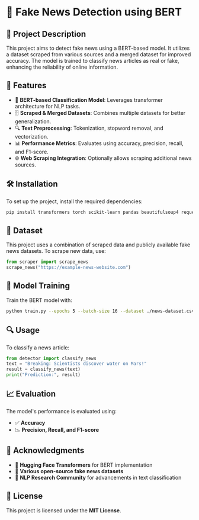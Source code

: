 # 📰 Fake News Detection using BERT

## 📌 Project Description
This project aims to detect fake news using a BERT-based model. It utilizes a dataset scraped from various sources and a merged dataset for improved accuracy. The model is trained to classify news articles as real or fake, enhancing the reliability of online information.

## 🚀 Features
- 🤖 **BERT-based Classification Model**: Leverages transformer architecture for NLP tasks.
- 🗄️ **Scraped & Merged Datasets**: Combines multiple datasets for better generalization.
- 🔍 **Text Preprocessing**: Tokenization, stopword removal, and vectorization.
- 📊 **Performance Metrics**: Evaluates using accuracy, precision, recall, and F1-score.
- 🌐 **Web Scraping Integration**: Optionally allows scraping additional news sources.

## 🛠 Installation
To set up the project, install the required dependencies:

```bash
pip install transformers torch scikit-learn pandas beautifulsoup4 requests nltk
```

## 📂 Dataset
This project uses a combination of scraped data and publicly available fake news datasets. To scrape new data, use:

```python
from scraper import scrape_news
scrape_news("https://example-news-website.com")
```

## 🎯 Model Training
Train the BERT model with:

```bash
python train.py --epochs 5 --batch-size 16 --dataset ./news-dataset.csv
```

## 🔍 Usage
To classify a news article:

```python
from detector import classify_news
text = "Breaking: Scientists discover water on Mars!"
result = classify_news(text)
print("Prediction:", result)
```

## 📈 Evaluation
The model's performance is evaluated using:
- ✅ **Accuracy**
- 📉 **Precision, Recall, and F1-score**

## 🙌 Acknowledgments
- 🌟 **Hugging Face Transformers** for BERT implementation
- 📰 **Various open-source fake news datasets**
- 🧠 **NLP Research Community** for advancements in text classification

## 📜 License
This project is licensed under the **MIT License**.

